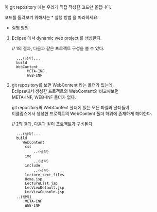 이 git repository 에는
우리가 직접 작성한 코드만 올립니다.

코드를 돌려보기 위해서는 * 실행 방법 을 따라하세요.


* 실행 방법

1. Eclipse 에서 dynamic web project 를 생성한다.

   // 1의 결과, 다음과 같은 프로젝트 구성을 볼 수 있다.

         ...(생략)...
         build
         WebContent
              META-INF
              WEB-INF

2. git repository를 보면 WebContent 라는 폴더가 있는데,<br>
   Eclipse에서 생성한 프로젝트의 WebContent와 비교해보면<br>
   META-INF, WEB-INF 폴더가 없다.

   git repository의 WebContent 폴더에 있는 모든 파일과 폴더들이<br>
   이클립스에서 생성한 프로젝트의 WebContent 폴더 하위에 존재하게 해야한다.

   // 2의 결과, 다음과 같이 프로젝트가 구성된다.
   
         ...(생략)...
         build
            WebContent
	         css
		         ..(생략)
	         img
		         ..(생략)
	         include
		         ..(생략)
	         lecture_text_files
	         Home.jsp
	         LectureList.jsp
	         LecViewDefault.jsp
	         LecViewConsole.jsp
		 ..(생략)
	         META-INF
	         WEB-INF
